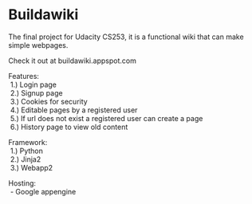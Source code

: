 Buildawiki
==========
The final project for Udacity CS253, it is a functional wiki that can make simple webpages.

Check it out at buildawiki.appspot.com

Features:<br>
&nbsp;1.) Login page<br>
&nbsp;2.) Signup page<br>
&nbsp;3.) Cookies for security<br>
&nbsp;4.) Editable pages by a registered user<br>
&nbsp;5.) If url does not exist a registered user can create a page<br>
&nbsp;6.) History page to view old content<br>
  
  
Framework:<br>
&nbsp;1.) Python<br>
&nbsp;2.) Jinja2<br>
&nbsp;3.) Webapp2<br>
  
Hosting:<br>
&nbsp;- Google appengine<br>
  
